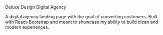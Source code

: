 Deluxe Design Digital Agency

A digital agency landing page with the goal of converting customers.
Built with React-Bootstrap and meant to showcase my ability to build clean and modern experiences.
